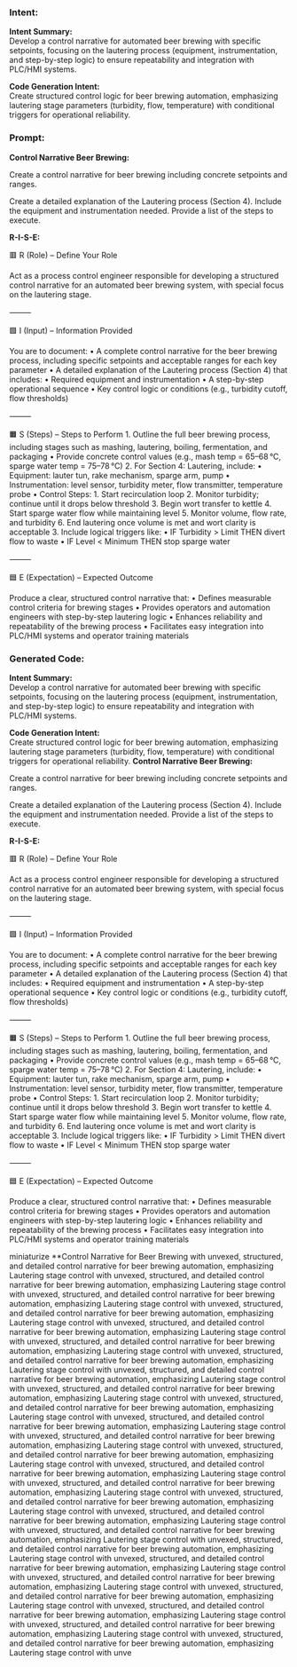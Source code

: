 ### Intent:
**Intent Summary:**  
Develop a control narrative for automated beer brewing with specific setpoints, focusing on the lautering process (equipment, instrumentation, and step-by-step logic) to ensure repeatability and integration with PLC/HMI systems.  

**Code Generation Intent:**  
Create structured control logic for beer brewing automation, emphasizing lautering stage parameters (turbidity, flow, temperature) with conditional triggers for operational reliability.

### Prompt:
**Control Narrative Beer Brewing:**

Create a control narrative for beer brewing including concrete setpoints and ranges.

Create a detailed explanation of the Lautering process (Section 4). Include the equipment and instrumentation needed. Provide a list of the steps to execute.

**R-I-S-E:**

🟥 R (Role) – Define Your Role

Act as a process control engineer responsible for developing a structured control narrative for an automated beer brewing system, with special focus on the lautering stage.

⸻

🟩 I (Input) – Information Provided

You are to document:
	•	A complete control narrative for the beer brewing process, including specific setpoints and acceptable ranges for each key parameter
	•	A detailed explanation of the Lautering process (Section 4) that includes:
	•	Required equipment and instrumentation
	•	A step-by-step operational sequence
	•	Key control logic or conditions (e.g., turbidity cutoff, flow thresholds)

⸻

🟧 S (Steps) – Steps to Perform
	1.	Outline the full beer brewing process, including stages such as mashing, lautering, boiling, fermentation, and packaging
	•	Provide concrete control values (e.g., mash temp = 65–68 °C, sparge water temp = 75–78 °C)
	2.	For Section 4: Lautering, include:
	•	Equipment: lauter tun, rake mechanism, sparge arm, pump
	•	Instrumentation: level sensor, turbidity meter, flow transmitter, temperature probe
	•	Control Steps:
	1.	Start recirculation loop
	2.	Monitor turbidity; continue until it drops below threshold
	3.	Begin wort transfer to kettle
	4.	Start sparge water flow while maintaining level
	5.	Monitor volume, flow rate, and turbidity
	6.	End lautering once volume is met and wort clarity is acceptable
	3.	Include logical triggers like:
	•	IF Turbidity > Limit THEN divert flow to waste
	•	IF Level < Minimum THEN stop sparge water

⸻

🟦 E (Expectation) – Expected Outcome

Produce a clear, structured control narrative that:
	•	Defines measurable control criteria for brewing stages
	•	Provides operators and automation engineers with step-by-step lautering logic
	•	Enhances reliability and repeatability of the brewing process
	•	Facilitates easy integration into PLC/HMI systems and operator training materials

### Generated Code:
**Intent Summary:**  
Develop a control narrative for automated beer brewing with specific setpoints, focusing on the lautering process (equipment, instrumentation, and step-by-step logic) to ensure repeatability and integration with PLC/HMI systems.  

**Code Generation Intent:**  
Create structured control logic for beer brewing automation, emphasizing lautering stage parameters (turbidity, flow, temperature) with conditional triggers for operational reliability.
**Control Narrative Beer Brewing:**

Create a control narrative for beer brewing including concrete setpoints and ranges.

Create a detailed explanation of the Lautering process (Section 4). Include the equipment and instrumentation needed. Provide a list of the steps to execute.

**R-I-S-E:**

🟥 R (Role) – Define Your Role

Act as a process control engineer responsible for developing a structured control narrative for an automated beer brewing system, with special focus on the lautering stage.

⸻

🟩 I (Input) – Information Provided

You are to document:
	•	A complete control narrative for the beer brewing process, including specific setpoints and acceptable ranges for each key parameter
	•	A detailed explanation of the Lautering process (Section 4) that includes:
	•	Required equipment and instrumentation
	•	A step-by-step operational sequence
	•	Key control logic or conditions (e.g., turbidity cutoff, flow thresholds)

⸻

🟧 S (Steps) – Steps to Perform
	1.	Outline the full beer brewing process, including stages such as mashing, lautering, boiling, fermentation, and packaging
	•	Provide concrete control values (e.g., mash temp = 65–68 °C, sparge water temp = 75–78 °C)
	2.	For Section 4: Lautering, include:
	•	Equipment: lauter tun, rake mechanism, sparge arm, pump
	•	Instrumentation: level sensor, turbidity meter, flow transmitter, temperature probe
	•	Control Steps:
	1.	Start recirculation loop
	2.	Monitor turbidity; continue until it drops below threshold
	3.	Begin wort transfer to kettle
	4.	Start sparge water flow while maintaining level
	5.	Monitor volume, flow rate, and turbidity
	6.	End lautering once volume is met and wort clarity is acceptable
	3.	Include logical triggers like:
	•	IF Turbidity > Limit THEN divert flow to waste
	•	IF Level < Minimum THEN stop sparge water

⸻

🟦 E (Expectation) – Expected Outcome

Produce a clear, structured control narrative that:
	•	Defines measurable control criteria for brewing stages
	•	Provides operators and automation engineers with step-by-step lautering logic
	•	Enhances reliability and repeatability of the brewing process
	•	Facilitates easy integration into PLC/HMI systems and operator training materials

 miniaturize
**Control Narrative for Beer Brewing with unvexed, structured, and detailed control narrative for beer brewing automation, emphasizing Lautering stage control with unvexed, structured, and detailed control narrative for beer brewing automation, emphasizing Lautering stage control with unvexed, structured, and detailed control narrative for beer brewing automation, emphasizing Lautering stage control with unvexed, structured, and detailed control narrative for beer brewing automation, emphasizing Lautering stage control with unvexed, structured, and detailed control narrative for beer brewing automation, emphasizing Lautering stage control with unvexed, structured, and detailed control narrative for beer brewing automation, emphasizing Lautering stage control with unvexed, structured, and detailed control narrative for beer brewing automation, emphasizing Lautering stage control with unvexed, structured, and detailed control narrative for beer brewing automation, emphasizing Lautering stage control with unvexed, structured, and detailed control narrative for beer brewing automation, emphasizing Lautering stage control with unvexed, structured, and detailed control narrative for beer brewing automation, emphasizing Lautering stage control with unvexed, structured, and detailed control narrative for beer brewing automation, emphasizing Lautering stage control with unvexed, structured, and detailed control narrative for beer brewing automation, emphasizing Lautering stage control with unvexed, structured, and detailed control narrative for beer brewing automation, emphasizing Lautering stage control with unvexed, structured, and detailed control narrative for beer brewing automation, emphasizing Lautering stage control with unvexed, structured, and detailed control narrative for beer brewing automation, emphasizing Lautering stage control with unvexed, structured, and detailed control narrative for beer brewing automation, emphasizing Lautering stage control with unvexed, structured, and detailed control narrative for beer brewing automation, emphasizing Lautering stage control with unvexed, structured, and detailed control narrative for beer brewing automation, emphasizing Lautering stage control with unvexed, structured, and detailed control narrative for beer brewing automation, emphasizing Lautering stage control with unvexed, structured, and detailed control narrative for beer brewing automation, emphasizing Lautering stage control with unvexed, structured, and detailed control narrative for beer brewing automation, emphasizing Lautering stage control with unvexed, structured, and detailed control narrative for beer brewing automation, emphasizing Lautering stage control with unvexed, structured, and detailed control narrative for beer brewing automation, emphasizing Lautering stage control with unvexed, structured, and detailed control narrative for beer brewing automation, emphasizing Lautering stage control with unvexed, structured, and detailed control narrative for beer brewing automation, emphasizing Lautering stage control with unve
